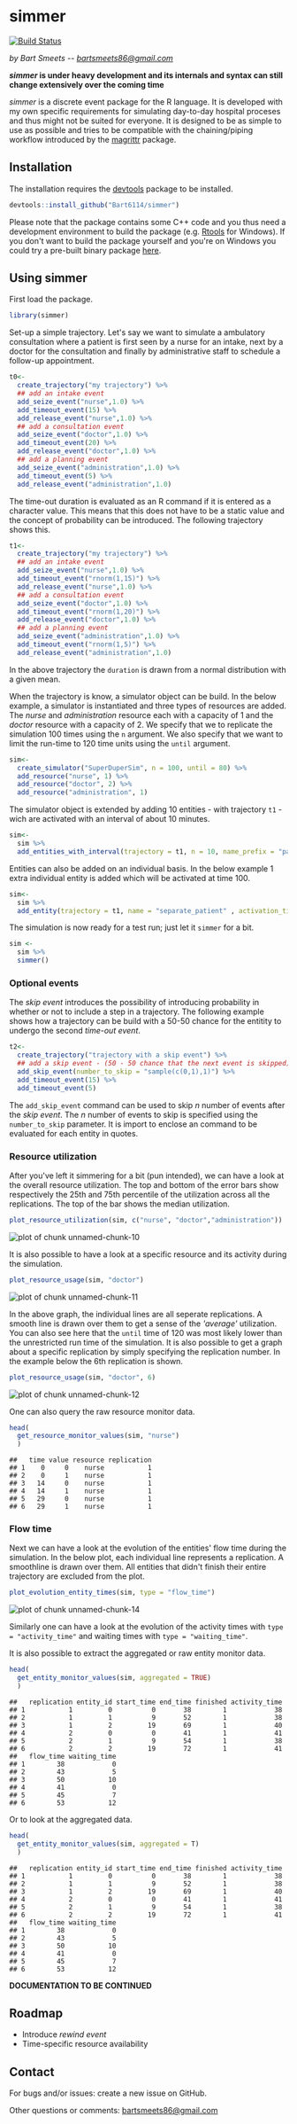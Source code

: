 # simmer
[![Build Status](https://travis-ci.org/Bart6114/simmer.svg?branch=master)](https://travis-ci.org/Bart6114/simmer)

*by Bart Smeets -- bartsmeets86@gmail.com*

__*simmer* is under heavy development and its internals and syntax can still change extensively over the coming time__

*simmer* is a discrete event package for the R language. It is developed with my own specific requirements for simulating day-to-day hospital proceses and thus might not be suited for everyone. It is designed to be as simple to use as possible and tries to be compatible with the chaining/piping workflow introduced by the [magrittr](https://github.com/smbache/magrittr) package. 



## Installation

The installation requires the [devtools](https://github.com/hadley/devtools) package to be installed.


```r
devtools::install_github("Bart6114/simmer")
```

Please note that the package contains some C++ code and you thus need a development environment to build the package (e.g. [Rtools](http://cran.r-project.org/bin/windows/Rtools/) for Windows). If you don't want to build the package yourself and you're on Windows you could try a pre-built binary package [here]().

## Using simmer

First load the package.


```r
library(simmer)
```

Set-up a simple trajectory. Let's say we want to simulate a ambulatory consultation where a patient is first seen by a nurse for an intake, next by a doctor for the consultation and finally by administrative staff to schedule a follow-up appointment.


```r
t0<-
  create_trajectory("my trajectory") %>%
  ## add an intake event 
  add_seize_event("nurse",1.0) %>%
  add_timeout_event(15) %>%
  add_release_event("nurse",1.0) %>%
  ## add a consultation event
  add_seize_event("doctor",1.0) %>%
  add_timeout_event(20) %>%
  add_release_event("doctor",1.0) %>%
  ## add a planning event
  add_seize_event("administration",1.0) %>%
  add_timeout_event(5) %>%
  add_release_event("administration",1.0)
```

The time-out duration is evaluated as an R command if it is entered as a character value. This means that this does not have to be a static value and the concept of probability can be introduced. The following trajectory shows this.


```r
t1<-
  create_trajectory("my trajectory") %>%
  ## add an intake event 
  add_seize_event("nurse",1.0) %>%
  add_timeout_event("rnorm(1,15)") %>%
  add_release_event("nurse",1.0) %>%
  ## add a consultation event
  add_seize_event("doctor",1.0) %>%
  add_timeout_event("rnorm(1,20)") %>%
  add_release_event("doctor",1.0) %>%
  ## add a planning event
  add_seize_event("administration",1.0) %>%
  add_timeout_event("rnorm(1,5)") %>%
  add_release_event("administration",1.0)
```

In the above trajectory the ```duration``` is drawn from a normal distribution with a given mean.

When the trajectory is know, a simulator object can be build. In the below example, a simulator is instantiated and three types of resources are added. The *nurse* and *administration* resource each with a capacity of 1 and the *doctor* resource with a capacity of 2. We specify that we to replicate the simulation 100 times using the ```n``` argument. We also specify that we want to limit the run-time to 120 time units using the ```until``` argument.


```r
sim<-
  create_simulator("SuperDuperSim", n = 100, until = 80) %>%
  add_resource("nurse", 1) %>%
  add_resource("doctor", 2) %>%
  add_resource("administration", 1)
```

The simulator object is extended by adding 10 entities - with trajectory ```t1``` - wich are activated with an interval of about 10 minutes.


```r
sim<-
  sim %>%
  add_entities_with_interval(trajectory = t1, n = 10, name_prefix = "patient", interval =  "rnorm(1, 10, 2)")
```

Entities can also be added on an individual basis. In the below example 1 extra individual entity is added which will be activated at time 100.


```r
sim<-
  sim %>%
  add_entity(trajectory = t1, name = "separate_patient" , activation_time =  100)
```

The simulation is now ready for a test run; just let it ```simmer``` for a bit.


```r
sim <-
  sim %>%
  simmer()
```

### Optional events

The *skip event* introduces the possibility of introducing probability in whether or not to include a step in a trajectory. The following example shows how a trajectory can be build with a 50-50 chance for the entitity to undergo the second *time-out event*. 



```r
t2<-
  create_trajectory("trajectory with a skip event") %>%
  ## add a skip event - (50 - 50 chance that the next event is skipped)
  add_skip_event(number_to_skip = "sample(c(0,1),1)") %>%
  add_timeout_event(15) %>%
  add_timeout_event(5)
```

The ```add_skip_event``` command can be used to skip *n* number of events after the *skip event*. The *n* number of events to skip is specified using the ```number_to_skip``` parameter. It is import to enclose an command to be evaluated for each entity in quotes. 

### Resource utilization

After you've left it simmering for a bit (pun intended), we can have a look at the overall resource utilization. The top and bottom of the error bars show respectively the 25th and 75th percentile of the utilization across all the replications. The top of the bar shows the median utilization.


```r
plot_resource_utilization(sim, c("nurse", "doctor","administration"))
```

![plot of chunk unnamed-chunk-10](./README_files/figure-html/unnamed-chunk-10.png) 

It is also possible to have a look at a specific resource and its activity during the simulation.


```r
plot_resource_usage(sim, "doctor")
```

![plot of chunk unnamed-chunk-11](./README_files/figure-html/unnamed-chunk-11.png) 

In the above graph, the individual lines are all seperate replications. A smooth line is drawn over them to get a sense of the *'average'* utilization. You can also see here that the ```until``` time of 120 was most likely lower than the unrestricted run time of the simulation. It is also possible to get a graph about a specific replication by simply specifying the replication number. In the example below the 6th replication is shown.


```r
plot_resource_usage(sim, "doctor", 6)
```

![plot of chunk unnamed-chunk-12](./README_files/figure-html/unnamed-chunk-12.png) 

One can also query the raw resource monitor data.


```r
head(
  get_resource_monitor_values(sim, "nurse")
  )
```

```
##   time value resource replication
## 1    0     0    nurse           1
## 2    0     1    nurse           1
## 3   14     0    nurse           1
## 4   14     1    nurse           1
## 5   29     0    nurse           1
## 6   29     1    nurse           1
```

### Flow time

Next we can have a look at the evolution of the entities' flow time during the simulation. In the below plot, each individual line represents a replication. A smoothline is drawn over them. All entities that didn't finish their entire trajectory are excluded from the plot.


```r
plot_evolution_entity_times(sim, type = "flow_time")
```

![plot of chunk unnamed-chunk-14](./README_files/figure-html/unnamed-chunk-14.png) 

Similarly one can have a look at the evolution of the activity times with ```type = "activity_time"``` and waiting times with ```type = "waiting_time"```.

It is also possible to extract the aggregated or raw entity monitor data.


```r
head(
  get_entity_monitor_values(sim, aggregated = TRUE)
  )
```

```
##   replication entity_id start_time end_time finished activity_time
## 1           1         0          0       38        1            38
## 2           1         1          9       52        1            38
## 3           1         2         19       69        1            40
## 4           2         0          0       41        1            41
## 5           2         1          9       54        1            38
## 6           2         2         19       72        1            41
##   flow_time waiting_time
## 1        38            0
## 2        43            5
## 3        50           10
## 4        41            0
## 5        45            7
## 6        53           12
```

Or to look at the aggregated data.


```r
head(
  get_entity_monitor_values(sim, aggregated = T)
  )
```

```
##   replication entity_id start_time end_time finished activity_time
## 1           1         0          0       38        1            38
## 2           1         1          9       52        1            38
## 3           1         2         19       69        1            40
## 4           2         0          0       41        1            41
## 5           2         1          9       54        1            38
## 6           2         2         19       72        1            41
##   flow_time waiting_time
## 1        38            0
## 2        43            5
## 3        50           10
## 4        41            0
## 5        45            7
## 6        53           12
```


**DOCUMENTATION TO BE CONTINUED**

## Roadmap

* Introduce *rewind event*
* Time-specific resource availability

## Contact

For bugs and/or issues: create a new issue on GitHub.

Other questions or comments: bartsmeets86@gmail.com
